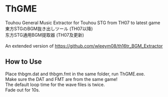 # ThGME
Touhou General Music Extractor for Touhou STG from TH07 to latest game</br>
東方STGのBGM抜き出しツール (TH07以降)</br>
东方STG通用BGM提取器 (TH07及更新)</br></br>
An extended version of https://github.com/wleeym08/th16tr_BGM_Extractor
## How to Use
Place thbgm.dat and thbgm.fmt in the same folder, run ThGME.exe.</br>
Make sure the DAT and FMT are from the same game!</br>
The default loop time for the wave files is twice.</br>
Fade out for 10s.
